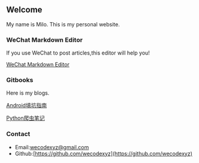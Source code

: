 ## Welcome

My name is Milo. This is my personal website.

### WeChat Markdown Editor

If you use WeChat to post articles,this editor will help you!

[WeChat Markdown Editor](https://wecodexyz.github.io/wechat-markdown/)

### Gitbooks

Here is my blogs.

[Android填坑指南](https://wecodexyz.gitbooks.io/wecodebook/content/)

[Python爬虫笔记](https://www.gitbook.com/book/wecodexyz/python/details)

### Contact

- Email:wecodexyz@gmail.com
- Github:[https://github.com/wecodexyz](https://github.com/wecodexyz)
